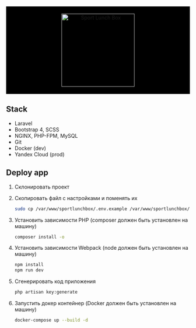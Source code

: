 <p align="center" style="background-color: black;"><img src="http://84.201.189.102/img/logo.png" alt="Sport Lunch Box" width="200" style="background-color: black; padding: 20px;"></p>

## Stack

- Laravel 
- Bootstrap 4, SCSS
- NGINX, PHP-FPM, MySQL
- Git
- Docker (dev)
- Yandex Cloud (prod)

## Deploy app

1. Склонировать проект
2. Скопировать файл с настройками и поменять их

    ```bash
    sudo cp /var/www/sportlunchbox/.env.example /var/www/sportlunchbox/.env
    ```

3. Установить зависимости PHP (composer должен быть установлен на машину)

    ```bash
    composer install -o
    ```

4. Установить зависимости Webpack (node должен быть установлен на машину)

    ```bash
    npm install
    npm run dev
    ```

5. Сгенерировать код приложения

    ```bash
    php artisan key:generate
    ```

6. Запустить докер контейнер (Docker должен быть установлен на машину)

    ```bash
    docker-compose up --build -d
    ```